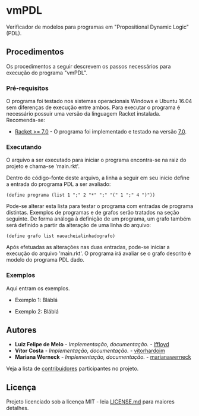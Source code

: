# vmPDL
Verificador de modelos para programas em "Propositional Dynamic Logic" (PDL).

## Procedimentos

Os procedimentos a seguir descrevem os passos necessários para execução do programa "vmPDL".

### Pré-requisitos

O programa foi testado nos sistemas operacionais Windows e Ubuntu 16.04 sem diferenças de execução entre ambos.
Para executar o programa é necessário possuir uma versão da linguagem Racket instalada. Recomenda-se:

* [Racket >= 7.0](https://racket-lang.org/download/) - O programa foi implementado e testado na versão [7.0](https://download.racket-lang.org/all-versions.html).

### Executando

O arquivo a ser executado para iniciar o programa encontra-se na raiz do projeto e chama-se 'main.rkt'.

Dentro do código-fonte deste arquivo, a linha a seguir em seu início define a entrada do programa PDL a ser avaliado:

```
(define programa (list 1 ";" 2 "*" ";" "(" 1 ";" 4 ")"))
```

Pode-se alterar esta lista para testar o programa com entradas de programa distintas. Exemplos de programas e de grafos serão tratados na seção seguinte.
De forma análoga à definição de um programa, um grafo também será definido a partir da alteração de uma linha do arquivo:

```
(define grafo list naoacheialinhadografo)
```

Após efetuadas as alterações nas duas entradas, pode-se iniciar a execução do arquivo 'main.rkt'. O programa irá avaliar se o grafo descrito é modelo do programa PDL dado.

### Exemplos

Aqui entram os exemplos.

* Exemplo 1: Bláblá

* Exemplo 2: Bláblá


## Autores

* **Luiz Felipe de Melo** - *Implementação, documentação.* - [lffloyd](https://github.com/lffloyd)
* **Vítor Costa** - *Implementação, documentação.* - [vitorhardoim](https://github.com/vitorhardoim)
* **Mariana Werneck** - *Implementação, documentação.* - [marianawerneck](https://github.com/marianawerneck)

Veja a lista de [contribuidores](https://github.com/lffloyd/vmPDL/contributors) participantes no projeto.

## Licença

Projeto licenciado sob a licença MIT - leia [LICENSE.md](https://github.com/lffloyd/vmPDL/blob/master/LICENSE) para maiores detalhes.
